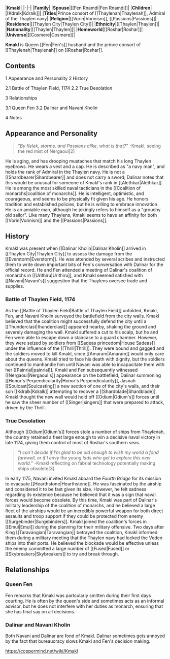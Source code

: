 |**Kmakl**|
|-|-|
|**Family**|
|**Spouse**|[[Fen Rnamdi\|Fen Rnamdi]]|
|**Children**|[[Kdralk\|Kdralk]]|
|**Titles**|Prince consort of [[Thaylenah\|Thaylenah]], Admiral of the Thaylen navy|
|**Religion**|[[Vorin\|Vorinism]], [[Passions\|Passions]]|
|**Residence**|[[Thaylen City\|Thaylen City]]|
|**Ethnicity**|[[Thaylen\|Thaylen]]|
|**Nationality**|[[Thaylen\|Thaylen]]|
|**Homeworld**|[[Roshar\|Roshar]]|
|**Universe**|[[Cosmere\|Cosmere]]|

**Kmakl** is Queen [[Fen\|Fen's]] husband and the prince consort of [[Thaylenah\|Thaylenah]] on [[Roshar\|Roshar]].

## Contents

1 Appearance and Personality
2 History

2.1 Battle of Thaylen Field, 1174
2.2 True Desolation


3 Relationships

3.1 Queen Fen
3.2 Dalinar and Navani Kholin


4 Notes


## Appearance and Personality
>“*By Kelek, storms, and Passions alike, what is that?*”
\-Kmakl, seeing the red mist of Nergaoul[2]


He is aging, and has drooping mustaches that match his long Thaylen eyebrows. He wears a vest and a cap. He is described as "a navy man", and holds the rank of Admiral in the Thaylen navy. He is not a [[Shardbearer\|Shardbearer]] and does not carry a sword; Dalinar notes that this would be unusual for someone of Kmakl's rank in [[Alethkar\|Alethkar]].
He is among the most skilled naval tacticians in the [[Coalition of monarchs\|coalition of monarchs]]. He is intelligent, optimistic, and courageous, and seems to be physically fit given his age. He honors tradition and established policies, but he is willing to embrace innovation. He is an amiable man, although he jokingly refers to himself as a "grouchy old sailor".
Like many Thaylens, Kmakl seems to have an affinity for both [[Vorin\|Vorinism]] and the [[Passions\|Passions]].

## History
Kmakl was present when [[Dalinar Kholin\|Dalinar Kholin]] arrived in [[Thaylen City\|Thaylen City]] to assess the damage from the [[Everstorm\|Everstorm]]. He was attended by several scribes and instructed them to write down important bits of Fen's conversation with Dalinar for the official record.
He and Fen attended a meeting of Dalinar's coalition of monarchs in [[Urithiru\|Urithiru]], and Kmakl seemed satisfied with [[Navani\|Navani's]] suggestion that the Thaylens oversee trade and supplies.

### Battle of Thaylen Field, 1174
As the [[Battle of Thaylen Field\|Battle of Thaylen Field]] unfolded, Kmakl, Fen, and Navani Kholin surveyed the battlefield from the city walls. Kmakl believed that the coalition might successfully defend the city until a [[Thunderclast\|thunderclast]] appeared nearby, shaking the ground and severely damaging the wall. Kmakl suffered a cut to his scalp, but he and Fen were able to escape down a staircase to a guard chamber. However, they were seized by soldiers from [[Sadeas princedom\|House Sadeas]] under the influence of the [[Thrill\|Thrill]]. They were bound and gagged and the soldiers moved to kill Kmakl, since [[Amaram\|Amaram]] would only care about the queens. Kmakl tried to face his death with dignity, but the soldiers continued to manhandle him until Navani was able to incapacitate them with her [[Painrial\|painrial]].
Kmakl and Fen subsequently witnessed [[Nergaoul\|Nergaoul's]] appearance on the battlefield, Dalinar summoning [[Honor's Perpendicularity\|Honor's Perpendicularity]], Jasnah [[Soulcast\|Soulcasting]] a new section of one of the city's walls, and their son [[Kdralk\|Kdralk]] attempting to recover a [[Shardblade\|Shardblade]]. Kmakl thought the new wall would hold off [[Odium\|Odium's]] forces until he saw the sheer number of [[Singer\|singers]] that were prepared to attack, driven by the Thrill.

### True Desolation
Although [[Odium\|Odium's]] forces stole a number of ships from Thaylenah, the country retained a fleet large enough to win a decisive naval victory in late 1174, giving them control of most of Roshar's southern seas.

>“*I can't decide if I’m glad to be old enough to wish my world a fond farewell, or if I envy the young lads who get to explore this new world.*”
\-Kmakl reflecting on fabrial technology potentially making ships obsolete[3]

In early 1175, Navani invited Kmakl aboard the *Fourth Bridge* for its mission to evacuate [[Hearthstone\|Hearthstone]]. He was fascinated by the airship and considered it to be fast given its size. However, he felt sadness regarding its existence because he believed that it was a sign that naval forces would become obsolete. By this time, Kmakl was part of Dalinar's military leadership of the coalition of monarchs, and he believed a large fleet of the airships would be an incredibly powerful weapon for both direct assaults and troop support if they could be protected from enemy [[Surgebinder\|Surgebinders]].
Kmakl joined the coalition's forces in [[Emul\|Emul]] during the planning for their military offensive. Two days after King [[Taravangian\|Taravangian]] betrayed the coalition, Kmakl informed them during a military meeting that the Thaylen navy had locked the Veden ships into their ports. He believed the blockade would be effective unless the enemy committed a large number of [[Fused\|Fused]] or [[Skybreakers\|Skybreakers]] to try and break through.

## Relationships
### Queen Fen
Fen remarks that Kmakl was partcularly smitten during their first days courting. He is often by the queen's side and sometimes acts as an informal advisor, but he does not interfere with her duties as monarch, ensuring that she has final say on all decisions.

### Dalinar and Navani Kholin
Both Navani and Dalinar are fond of Kmakl. Dalinar sometimes gets annoyed by the fact that bureaucracy slows Kmakl and Fen's decision making.



https://coppermind.net/wiki/Kmakl